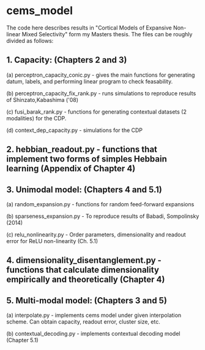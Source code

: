 # cems_model

The code here describes results in "Cortical Models of Expansive Non-linear Mixed Selectivity" form my Masters thesis. The files can be roughly divided as follows:

## 1. Capacity: (Chapters 2 and 3)

 (a) perceptron_capacity_conic.py - gives the main functions for generating datum, labels, and performing linear program to check feasability.
 
 (b) perceptron_capacity_fix_rank.py - runs simulations to reproduce results of Shinzato,Kabashima ('08)
 
 (c) fusi_barak_rank.py - functions for generating contextual datasets (2 modalities) for the CDP.
 
 (d) context_dep_capacity.py - simulations for the CDP
 
## 2. hebbian_readout.py - functions that implement two forms of simples Hebbain learning (Appendix of Chapter 4)
 
## 3. Unimodal model: (Chapters 4 and 5.1)

 (a) random_expansion.py - functions for random feed-forward expansions
 
 (b) sparseness_expansion.py -  To reproduce results of Babadi, Sompolinsky (2014)
 
 (c) relu_nonlinearity.py - Order parameters, dimensionality and readout error for ReLU non-linearity (Ch. 5.1)
 
## 4. dimensionality_disentanglement.py - functions that calculate dimensionality empirically and theoretically (Chapter 4)

## 5. Multi-modal model: (Chapters 3 and 5)

  (a) interpolate.py - implements cems model under given interpolation scheme. Can obtain capacity, readout error, cluster size, etc.
  
  (b) contextual_decoding.py - implements contextual decoding model (Chapter 5.1)
